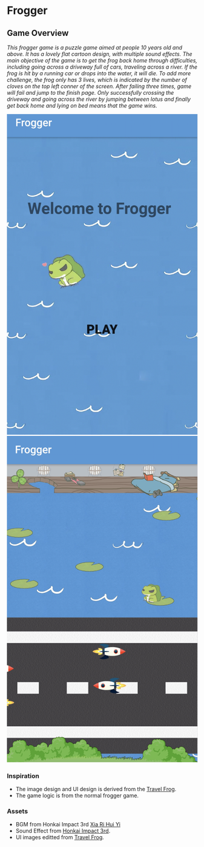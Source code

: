 # Frogger

## Game Overview

_This frogger game is a puzzle game aimed at people 10 years old and above. It has a lovely flat cartoon
 design, with multiple sound effects. The main objective of the game is to get the frog back home through 
 difficulties, including going across a driveway full of cars, traveling across a river. If the frog is 
 hit by a running car or drops into the water, it will die. To add more challenge, the frog only has 3 lives,
 which is indicated by the number of cloves on the top left conner of the screen. After failing three times, game will 
 fail and jump to the finish page. Only successfully crossing the driveway and going across the river by 
 jumping between lotus and finally get back home and lying on bed means that the game wins._ 
 
 ![welcome](demoPics/welcomePage.png)
 ![gameView](demoPics/gameView.png)

### Inspiration

- The image design and UI design is derived from the [Travel Frog](http://www.hit-point.co.jp/games/tabikaeru/).
- The game logic is from the normal frogger game.

### Assets

+ BGM from Honkai Impact 3rd [Xia Ri Hui Yi](http://www.bilibili.com/video/av26185092)
+ Sound Effect from [Honkai Impact 3rd](http://www.global.honkaiimpact3.com/).
+ UI images editted from [Travel Frog](http://www.hit-point.co.jp/games/tabikaeru/).

